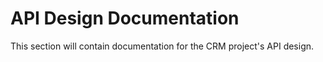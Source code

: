 # API Design Documentation

This section will contain documentation for the CRM project's API design.